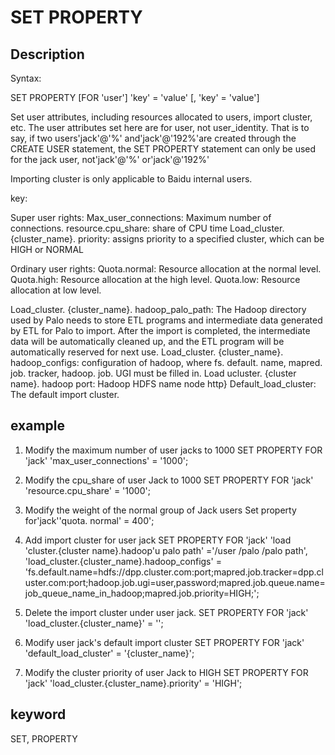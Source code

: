 <!-- 
Licensed to the Apache Software Foundation (ASF) under one
or more contributor license agreements.  See the NOTICE file
distributed with this work for additional information
regarding copyright ownership.  The ASF licenses this file
to you under the Apache License, Version 2.0 (the
"License"); you may not use this file except in compliance
with the License.  You may obtain a copy of the License at

  http://www.apache.org/licenses/LICENSE-2.0

Unless required by applicable law or agreed to in writing,
software distributed under the License is distributed on an
"AS IS" BASIS, WITHOUT WARRANTIES OR CONDITIONS OF ANY
KIND, either express or implied.  See the License for the
specific language governing permissions and limitations
under the License.
-->

# SET PROPERTY
## Description

Syntax:

SET PROPERTY [FOR 'user'] 'key' = 'value' [, 'key' = 'value']

Set user attributes, including resources allocated to users, import cluster, etc. The user attributes set here are for user, not user_identity. That is to say, if two users'jack'@'%' and'jack'@'192%'are created through the CREATE USER statement, the SET PROPERTY statement can only be used for the jack user, not'jack'@'%' or'jack'@'192%'

Importing cluster is only applicable to Baidu internal users.

key:

Super user rights:
Max_user_connections: Maximum number of connections.
resource.cpu_share: share of CPU time
Load_cluster. {cluster_name}. priority: assigns priority to a specified cluster, which can be HIGH or NORMAL

Ordinary user rights:
Quota.normal: Resource allocation at the normal level.
Quota.high: Resource allocation at the high level.
Quota.low: Resource allocation at low level.

Load_cluster. {cluster_name}. hadoop_palo_path: The Hadoop directory used by Palo needs to store ETL programs and intermediate data generated by ETL for Palo to import. After the import is completed, the intermediate data will be automatically cleaned up, and the ETL program will be automatically reserved for next use.
Load_cluster. {cluster_name}. hadoop_configs: configuration of hadoop, where fs. default. name, mapred. job. tracker, hadoop. job. UGI must be filled in.
Load ucluster. {cluster  name}. hadoop port: Hadoop HDFS name node http}
Default_load_cluster: The default import cluster.

## example

1. Modify the maximum number of user jacks to 1000
SET PROPERTY FOR 'jack' 'max_user_connections' = '1000';

2. Modify the cpu_share of user Jack to 1000
SET PROPERTY FOR 'jack' 'resource.cpu_share' = '1000';

3. Modify the weight of the normal group of Jack users
Set property for'jack''quota. normal' = 400';

4. Add import cluster for user jack
SET PROPERTY FOR 'jack'
'load 'cluster.{cluster name}.hadoop'u palo path' ='/user /palo /palo path',
'load_cluster.{cluster_name}.hadoop_configs' = 'fs.default.name=hdfs://dpp.cluster.com:port;mapred.job.tracker=dpp.cluster.com:port;hadoop.job.ugi=user,password;mapred.job.queue.name=job_queue_name_in_hadoop;mapred.job.priority=HIGH;';

5. Delete the import cluster under user jack.
SET PROPERTY FOR 'jack' 'load_cluster.{cluster_name}' = '';

6. Modify user jack's default import cluster
SET PROPERTY FOR 'jack' 'default_load_cluster' = '{cluster_name}';

7. Modify the cluster priority of user Jack to HIGH
SET PROPERTY FOR 'jack' 'load_cluster.{cluster_name}.priority' = 'HIGH';

## keyword
SET, PROPERTY

